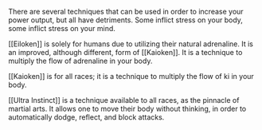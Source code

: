 There are several techniques that can be used in order to increase your power output, but all have detriments. Some inflict stress on your body, some inflict stress on your mind. 

[[Eiloken]] is solely for humans due to utilizing their natural adrenaline. It is an improved, although different, form of [[Kaioken]]. It is a technique to multiply the flow of adrenaline in your body. 

[[Kaioken]] is for all races; it is a technique to multiply the flow of ki in your body.

[[Ultra Instinct]] is a technique available to all races, as the pinnacle of martial arts. It allows one to move their body without thinking, in order to automatically dodge, reflect, and block attacks.
